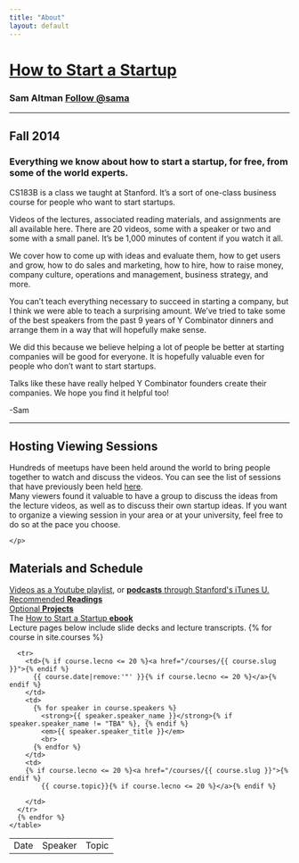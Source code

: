 ```yaml
---
title: "About"
layout: default
---
```


<h1><a href="/">How to Start a Startup</a>
<h3> Sam Altman <a href="https://twitter.com/sama" class="twitter-follow-button" data-show-count="false" data-show-screen-name="true">Follow @sama</a></h3>
<hr />

<div class="row">
  <div class="col-sm-6">
    <h2 class="page-header">
      Fall 2014
    </h2>
    <h3>Everything we know about how to start a startup, for free, from some of the world experts.</h3>
    <p>
    CS183B is a class we taught at Stanford.  It’s a sort of one-class business course for people who want to start startups.
    </p>
    <p>
    Videos of the lectures, associated reading materials, and assignments are all available here.  There are 20 videos, some with a speaker or two and some with a small panel.   It’s be 1,000 minutes of content if you watch it all.
    </p>
    <p>We cover how to come up with ideas and evaluate them, how to get users and grow, how to do sales and marketing, how to hire, how to raise money, company culture, operations and management, business strategy, and more.</p>
    <p>
    You can’t teach everything necessary to succeed in starting a company, but I think we were able to teach a surprising amount.  We’ve tried to take some of the best speakers from the past 9 years of Y Combinator dinners and arrange them in a way that will hopefully make sense.
    </p>
    <p>
      We did this because we believe helping a lot of people be better at starting companies will be good for everyone.  It is hopefully valuable even for people who don’t want to start startups.
    </p>
    <p>
    Talks like these have really helped Y Combinator founders create their companies.  We hope you find it helpful too!
    </p>
    <p> -Sam </p>
    <hr>
    <h2 class="page-header">
      Hosting Viewing Sessions
    </h2>
    <p>
    Hundreds of meetups have been held around the world to bring people together to watch and discuss the videos. You can see the list of sessions that have previously been held 
    <a href="https://docs.google.com/spreadsheets/d/1P5xh1t0SOUlVmFkLKPk07DO4dWzM3B9bUWFctWEk1bY/edit#gid=0">here</a>. <br />
    Many viewers found it valuable to have a group to discuss the ideas from the lecture videos, as well as to discuss their own startup ideas. If you want to organize a viewing session in your area or at your university, feel free to do so at the pace you choose.
    
    </p>
  </div>
  <div class="col-sm-6">
    <h2 class="page-header">
    Materials and Schedule
    </h2>
    <a href="http://www.youtube.com/playlist?list=PL5q_lef6zVkaTY_cT1k7qFNF2TidHCe-1">Videos as a Youtube playlist</a>, or <a href="https://itunes.apple.com/us/course/how-to-start-a-startup/id951932247"><strong>podcasts</strong> through Stanford's iTunes U.</a> <br />
    <a href ="/lists/readings/">Recommended <strong>Readings</strong></a> <br />
    <a href="/lists/projects/">Optional <strong>Projects</strong></a> <br />
    The <a href="http://the1st30.com/">How to Start a Startup <strong>ebook</strong></a> <br />
    Lecture pages below include slide decks and lecture transcripts.
    <table class="table table-striped table-bordered top-margin">
      <tr>
        <td>Date</td>
        <td>Speaker</td>
        <td>Topic</td>
      </tr>
      {% for course in site.courses %}

      <tr>
        <td>{% if course.lecno <= 20 %}<a href="/courses/{{ course.slug }}">{% endif %}
          {{ course.date|remove:'"' }}{% if course.lecno <= 20 %}</a>{% endif %}
        </td>
        <td>
          {% for speaker in course.speakers %}
            <strong>{{ speaker.speaker_name }}</strong>{% if speaker.speaker_name != "TBA" %}, {% endif %}
            <em>{{ speaker.speaker_title }}</em>
            <br>
          {% endfor %}
        </td>
        <td>
        {% if course.lecno <= 20 %}<a href="/courses/{{ course.slug }}">{% endif %}
            {{ course.topic}}{% if course.lecno <= 20 %}</a>{% endif %}

        </td>
      </tr>
      {% endfor %}
    </table>
  </div>
</div>
